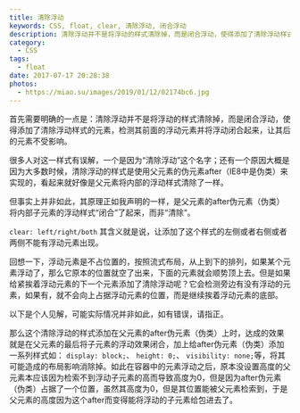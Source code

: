 ```yaml
---
title: 清除浮动
keywords: CSS, float, clear, 清除浮动, 闭合浮动
description: 清除浮动并不是将浮动的样式清除掉，而是闭合浮动，使得添加了清除浮动样式的元素，检测其前面的浮动元素并将浮动闭合起来，让其后的元素不受影响。
category:
  - CSS
tags:
  - float
date: 2017-07-17 20:28:38
photos:
  - https://miao.su/images/2019/01/12/02174bc6.jpg
---
```


首先需要明确的一点是：清除浮动并不是将浮动的样式清除掉，而是闭合浮动，使得添加了清除浮动样式的元素，检测其前面的浮动元素并将浮动闭合起来，让其后的元素不受影响。

<!-- more -->

很多人对这一样式有误解，一个是因为“清除浮动”这个名字；还有一个原因大概是因为大多数时候，清除浮动的样式是使用父元素的伪元素after（IE8中是伪类）来实现的，看起来就好像是父元素将内部的浮动样式清除了一样。

但事实上并非如此，其原理正如我声明的一样，是父元素的after伪元素（伪类）将内部子元素的浮动样式“闭合”了起来，而非“清除”。

`clear: left/right/both` 其含义就是说，让添加了这个样式的左侧或者右侧或者两侧不能有浮动元素出现。

回想一下，浮动元素是不占位置的，按照流式布局，从上到下的排列，如果某个元素浮动了，那么它原本的位置就空了出来，下面的元素就会顺势顶上去。但是如果给紧挨着浮动元素的下一个元素添加了清除浮动呢？它会检测旁边有没有浮动的元素，如果有，就不会向上占据浮动元素的位置，而是继续挨着浮动元素的底部。

以下是个人见解，可能实际情况并非如此，如有错误，请指正。

那么这个清除浮动的样式添加在父元素的after伪元素（伪类）上时，达成的效果就是在父元素的最后将子元素的浮动效果闭合，加上给after伪元素（伪类）添加一系列样式如：
`display: block;`、 `height: 0;`、 `visibility: none;`等，将其可能造成的布局影响消除掉。如此在容器中的元素浮动之后，原本没设置高度的父元素本应该因为检索不到浮动子元素的高而导致高度为0，但是因为after伪元素（伪类）占据了一个位置，虽然其高度为0，但是其位置能被父元素检索到，于是父元素的高度因为这个after而变得能将浮动的子元素给包进去了。
